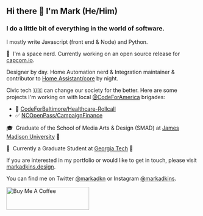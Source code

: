 ## Hi there 👋 I'm Mark (He/Him)
### I do a little bit of everything in the world of software.
I mostly write Javascript (front end & Node) and Python.

🔭&nbsp;&nbsp;I'm a space nerd.  Currently working on an open source release for [capcom.io](https://capcom.io/).

Designer by day.  Home Automation nerd & Integration maintainer & contributor to [Home Assistant/core](https://github.com/home-assistant/core/) by night.

Civic tech 🇺🇸 can change our society for the better.  Here are some projects I'm working on with local [@CodeForAmerica](https://github.com/codeforamerica) brigades:
- 🏥 [CodeForBaltimore/Healthcare-Rollcall](https://github.com/CodeForBaltimore/Healthcare-Rollcall)
- ✅ [NCOpenPass/CampaignFinance](https://github.com/ncopenpass/CampaignFinance)

🎓&nbsp;&nbsp;Graduate of the School of Media Arts & Design (SMAD) at [James Madison University](https://twitter.com/JMU) 🐶

🏫&nbsp;&nbsp;Currently a Graduate Student at [Georgia Tech](https://twitter.com/GeorgiaTech) 🐝

If you are interested in my portfolio or would like to get in touch, please visit [markadkins.design](https://markadkins.design).

You can find me on Twitter [@markadkn](https://twitter.com/markadkn) or Instagram [@markadkins](https://instagram.com/markadkins).

<img style="visibility: hidden; display: none; width:0px;height: 0px;" src="https://profile-counter.glitch.me/funkybunch/count.svg" alt="hit counter" align="center" width="0" height="0">

<a href="https://www.buymeacoffee.com/madkins" target="_blank"><img src="https://cdn.buymeacoffee.com/buttons/v2/default-yellow.png" alt="Buy Me A Coffee" style="height: 60px !important;width: 217px !important;" ></a>
